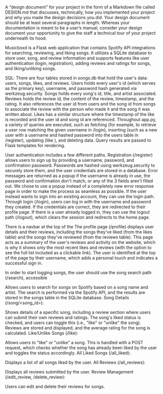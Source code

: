A “design document” for your project in the form of a Markdown file called DESIGN.md that discusses, technically, how you implemented your project and why you made the design decisions you did. Your design document should be at least several paragraphs in length. Whereas your documentation is meant to be a user’s manual, consider your design document your opportunity to give the staff a technical tour of your project underneath its hood.

Musicboxd is a Flask web application that contains Spotify API integrations for searching, reviewing, and liking songs. It utilizes a SQLite database to store user, song, and review information and supports features like user authentication (login, registration), adding reviews and ratings for songs, and liking/unliking songs.

SQL: There are four tables stored in songs.db that hold the user's data: users, songs, likes, and reviews. Users holds every user's id (which serves as the primary key), username, and password hash generated via werkzeug.security. Songs holds every song's id, title, and artist associated. Reviews holds the review id, the content of the review, timestamp, and the rating. It also references the user id from users and the song id from songs to associate the review with the person who made it and the song it was written about. Likes has a similar structure where the timestamp of the like is recorded and the user id and song id are referenced. Throughout app.py, a variety of queries are executed, such as fetching (for example, to retrieve a user row matching the given username in /login), inserting (such as a new user with a username and hashed password into the users table in /register), updating (like ), and deleting data. Query results are passed to Flask templates for rendering.


User authentication includes a few different paths. Registration (/register) allows users to sign up by providing a username, password, and confirmation password. Passwords are hashed using werkzeug.security to securely store them, and the user credentials are stored in a database. Error messages are returned as a popup if the username is already in use, the password and confirmation don't match, or any of the 3 fields aren't filled out. We chose to use a popup instead of a completely new error response page in order to make the process as seamless as possible. If the user instead wants to sign into an existing account, they can use the login path. Through login (/login), users can log in with the username and password they created. If the credentials are correct, they are redirected to their profile page. If there is a user already logged in, they can use the logout path (/logout), which clears the session and redirects to the home page.

There is a navbar at the top of the The profile page (/profile) displays user details and their reviews, including the songs they've liked (from the likes table) and the songs they've reviewed (from the reviews table). This page acts as a summary of the user's reviews and activity on the website, which is why it shows only the most recent likes and reviews (with the option to see the full list included as a clickable link). The user is identified at the top of the page by their username, which adds a personal touch and indicates a successful sign in.

In order to start logging songs, the user should use the song search path (/search), accessible

Allows users to search for songs on Spotify based on a song name and artist. The search is performed via the Spotify API, and the results are stored in the songs table in the SQLite database.
Song Details (/song/<song_id>):

Shows details of a specific song, including a review section where users can submit their own reviews and ratings.
The song's liked status is checked, and users can toggle this (i.e., "like" or "unlike" the song).
Reviews are stored and displayed, and the average rating for the song is calculated.
Like/Unlike Songs (/like):

Allows users to "like" or "unlike" a song. This is handled with a POST request, which checks whether the song has already been liked by the user and toggles the status accordingly.
All Liked Songs (/all_liked):

Displays a list of all songs liked by the user.
All Reviews (/all_reviews):

Displays all reviews submitted by the user.
Review Management (/edit_review, /delete_review):

Users can edit and delete their reviews for songs.
